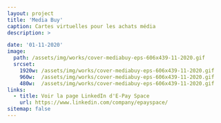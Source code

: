 ```yaml
---
layout: project
title: 'Media Buy'
caption: Cartes virtuelles pour les achats média
description: >

date: '01-11-2020'
image: 
  path: /assets/img/works/cover-mediabuy-eps-606x439-11-2020.gif
  srcset: 
    1920w: /assets/img/works/cover-mediabuy-eps-606x439-11-2020.gif
    960w:  /assets/img/works/cover-mediabuy-eps-606x439-11-2020.gif
    480w:  /assets/img/works/cover-mediabuy-eps-606x439-11-2020.gif
links:
  - title: Voir la page LinkedIn d'E-Pay Space
    url: https://www.linkedin.com/company/epayspace/
sitemap: false
---
```


